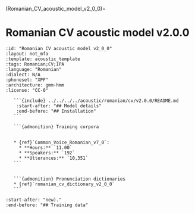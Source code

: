 
(Romanian_CV_acoustic_model_v2_0_0)=
# Romanian CV acoustic model v2.0.0

``````{acoustic} Romanian CV acoustic model v2.0.0
:id: "Romanian CV acoustic model v2_0_0"
:layout: not_mfa
:template: acoustic_template
:tags: Romanian;CV;IPA
:language: "Romanian"
:dialect: N/A
:phoneset: "XPF"
:architecture: gmm-hmm
:license: "CC-0"

   ```{include} ../../../../acoustic/romanian/cv/v2.0.0/README.md
    :start-after: "## Model details"
    :end-before: "## Installation"
   ```

   ```{admonition} Training corpora


   * {ref}`Common_Voice_Romanian_v7_0`:
     * **Hours:** `11.00`
     * **Speakers:** `192`
     * **Utterances:** `10,351`
   ```


   ```{admonition} Pronunciation dictionaries
   * {ref}`romanian_cv_dictionary_v2_0_0`
   ```
``````

```{include} ../../../../acoustic/romanian/cv/v2.0.0/README.md
:start-after: "new)."
:end-before: "## Training data"
```
